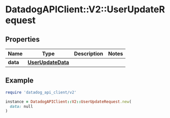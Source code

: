 # DatadogAPIClient::V2::UserUpdateRequest

## Properties

| Name | Type | Description | Notes |
| ---- | ---- | ----------- | ----- |
| **data** | [**UserUpdateData**](UserUpdateData.md) |  |  |

## Example

```ruby
require 'datadog_api_client/v2'

instance = DatadogAPIClient::V2::UserUpdateRequest.new(
  data: null
)
```

